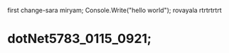 first change-sara miryam;
Console.Write("hello world");
rovayala rtrtrtrtrt
# dotNet5783_0115_0921;
